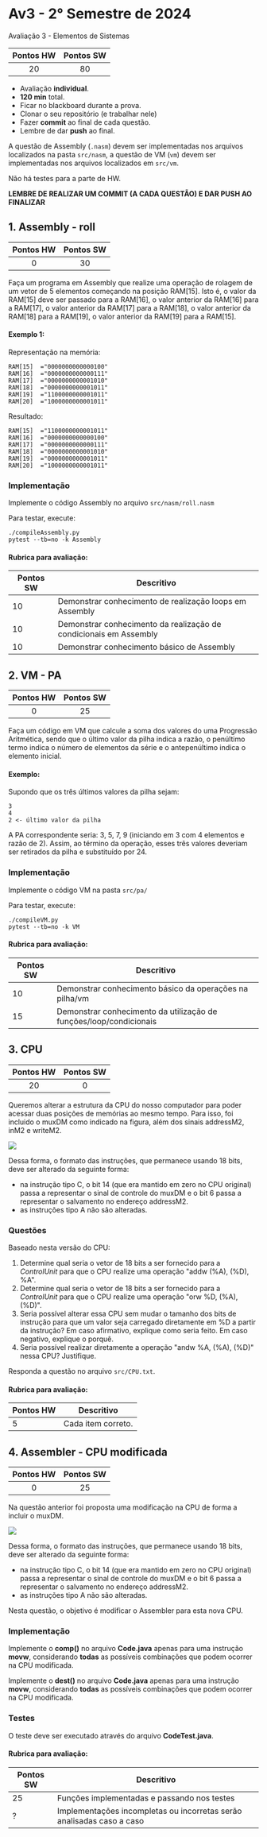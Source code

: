 # Av3 - 2° Semestre de 2024


Avaliação 3 - Elementos de Sistemas

| Pontos HW | Pontos SW |
|:---------:|:---------:|
| 20        | 80        |

- Avaliação **individual**.
- **120 min** total.
- Ficar no blackboard durante a prova.
- Clonar o seu repositório (e trabalhar nele)
- Fazer **commit** ao final de cada questão.
- Lembre de dar **push** ao final.


A questão de Assembly (`.nasm`) devem ser implementadas nos arquivos localizados na pasta `src/nasm`, a questão de VM (`vm`) devem ser implementadas nos arquivos localizados em `src/vm`. 

Não há testes para a parte de HW.


**LEMBRE DE REALIZAR UM COMMIT (A CADA QUESTÃO) E DAR PUSH AO FINALIZAR**

## 1. Assembly - roll


| Pontos HW | Pontos SW |
|:---------:|:---------:|
| 0         | 30        |

Faça um programa em Assembly que realize uma operação de rolagem de um vetor de 5 elementos começando na posição RAM[15]. Isto é, o valor da RAM[15] deve ser passado para a RAM[16], o valor anterior da RAM[16] para a RAM[17], o valor anterior da RAM[17] para a RAM[18], o valor anterior da RAM[18] para a RAM[19], o valor anterior da RAM[19] para a RAM[15].

    
#### Exemplo 1:

Representação na memória:
```
RAM[15]  ="0000000000000100"
RAM[16]  ="0000000000000111"
RAM[17]  ="0000000000001010"
RAM[18]  ="0000000000001011"
RAM[19]  ="1100000000001011"
RAM[20]  ="1000000000001011"
```
Resultado:
```
RAM[15]  ="1100000000001011"
RAM[16]  ="0000000000000100"
RAM[17]  ="0000000000000111"
RAM[18]  ="0000000000001010"
RAM[19]  ="0000000000001011"
RAM[20]  ="1000000000001011"
```

### Implementação

Implemente o código Assembly no arquivo `src/nasm/roll.nasm`

Para testar, execute:

```
./compileAssembly.py
pytest --tb=no -k Assembly
```


#### Rubrica para avaliação:

| Pontos SW | Descritivo                                              |
|-----------|---------------------------------------------------------|
| 10        | Demonstrar conhecimento de realização loops em Assembly |
| 10        | Demonstrar conhecimento da realização de condicionais em Assembly            |
| 10        | Demonstrar conhecimento básico de Assembly    |


## 2. VM - PA


| Pontos HW | Pontos SW |
|:---------:|:---------:|
| 0         | 25       |

Faça um código em VM que calcule a soma dos valores do uma Progressão Aritmética, sendo que o último valor da pilha indica a razão, o penúltimo termo indica o número de elementos da série e o antepenúltimo indica o elemento inicial.

    
#### Exemplo:

Supondo que os três últimos valores da pilha sejam:

```
3
4
2 <- último valor da pilha
```

A PA correspondente seria: 3, 5, 7, 9 (iniciando em 3 com 4 elementos e razão de 2).
Assim, ao término da operação, esses três valores deveriam ser retirados da pilha e substituído por 24.

### Implementação

Implemente o código VM na pasta `src/pa/`

Para testar, execute:

```
./compileVM.py
pytest --tb=no -k VM
```

#### Rubrica para avaliação:

| Pontos SW | Descritivo                                                                   |
|-----------|------------------------------------------------------------------------------|
| 10        | Demonstrar conhecimento básico da operações na pilha/vm           |
| 15        | Demonstrar conhecimento da utilização de funções/loop/condicionais            |

## 3. CPU


| Pontos HW | Pontos SW |
|:---------:|:---------:|
| 20        | 0       |


Queremos alterar a estrutura da CPU do nosso computador para poder acessar duas posições de memórias ao mesmo tempo. Para isso, foi incluido o muxDM como indicado na figura, além dos sinais addressM2, inM2 e writeM2.
 

![](figs/CPU_muxDM.png)


Dessa forma, o formato das instruções, que permanece usando 18 bits, deve ser alterado da seguinte forma:

- na instrução tipo C, o bit 14 (que era mantido em zero no CPU original) passa a representar o sinal de controle do muxDM e o bit 6 passa a representar o salvamento no endereço addressM2.
- as instruções tipo A não são alteradas.

### Questões

Baseado nesta versão do CPU:

1. Determine qual seria o vetor de 18 bits a ser fornecido para a _ControlUnit_ para que o CPU realize uma operação "addw (%A), (%D), %A".
2. Determine qual seria o vetor de 18 bits a ser fornecido para a _ControlUnit_ para que o CPU realize uma operação "orw %D, (%A), (%D)".
3. Seria possível alterar essa CPU sem mudar o tamanho dos bits de instrução para que um valor seja carregado diretamente em %D a partir da instrução? Em caso afirmativo, explique como seria feito. Em caso negativo, explique o porquê.
4. Seria possível realizar diretamente a operação "andw %A,  (%A), (%D)" nessa CPU? Justifique.

Responda a questão no arquivo `src/CPU.txt`.


#### Rubrica para avaliação:

| Pontos HW | Descritivo         |
|-----------|--------------------|
| 5         | Cada item correto. |


## 4. Assembler - CPU modificada


| Pontos HW | Pontos SW |
|:---------:|:---------:|
| 0         | 25        |

Na questão anterior foi proposta uma modificação na CPU de forma a incluir o muxDM. 

![](figs/CPU_muxDM.png)

Dessa forma, o formato das instruções, que permanece usando 18 bits, deve ser alterado da seguinte forma:

- na instrução tipo C, o bit 14 (que era mantido em zero no CPU original) passa a representar o sinal de controle do muxDM e o bit 6 passa a representar o salvamento no endereço addressM2.
- as instruções tipo A não são alteradas.

Nesta questão, o objetivo é modificar o Assembler para esta nova CPU.

### Implementação

Implemente o **comp()** no arquivo **Code.java** apenas para uma instrução **movw**, considerando **todas** as possíveis combinações que podem ocorrer na CPU modificada.

Implemente o **dest()** no arquivo **Code.java** apenas para uma instrução **movw**, considerando **todas** as possíveis combinações que podem ocorrer na CPU modificada.

### Testes

O teste deve ser executado através do arquivo **CodeTest.java**.


#### Rubrica para avaliação:

| Pontos SW | Descritivo                                                            |
|-----------|-----------------------------------------------------------------------|
| 25               | Funções implementadas e passando nos testes                                  |
| ?         | Implementações incompletas ou incorretas serão analisadas caso a caso |

